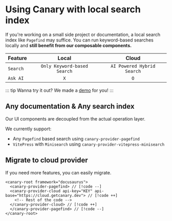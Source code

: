 # Using Canary with local search index

If you're working on a small side project or documentation, a local search index like `Pagefind` may suffice. You can run keyword-based searches locally and **still benefit from our composable components.**

| Feature  |            Local            |           Cloud            |
| -------- | :-------------------------: | :------------------------: |
| `Search` | `Only Keyword-based Search` | `AI Powered Hybrid Search` |
| `Ask AI` |             `X`             |            `O`             |

::: tip
Wanna try it out? We made a [demo](/docs/local/demo) for you!
:::

## Any documentation & Any search index

Our UI components are decoupled from the actual operation layer.

We currently support:

- Any `Pagefind` based search using `canary-provider-pagefind`
- `VitePress` with `Minisearch` using `canary-provider-vitepress-minisearch`

## Migrate to cloud provider

If you need more features, you can easily migrate.

```html-vue
<canary-root framework="docusaurus">
  <canary-provider-pagefind> // [!code --]
  <canary-provider-cloud api-key="KEY" api-base="https://cloud.getcanary.dev"> // [!code ++]
    <!-- Rest of the code -->
  </canary-provider-cloud> // [!code ++]
  </canary-provider-pagefind> // [!code --]
</canary-root>
```
